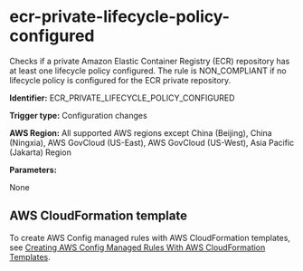 # ecr\-private\-lifecycle\-policy\-configured<a name="ecr-private-lifecycle-policy-configured"></a>

Checks if a private Amazon Elastic Container Registry \(ECR\) repository has at least one lifecycle policy configured\. The rule is NON\_COMPLIANT if no lifecycle policy is configured for the ECR private repository\. 

**Identifier:** ECR\_PRIVATE\_LIFECYCLE\_POLICY\_CONFIGURED

**Trigger type:** Configuration changes

**AWS Region:** All supported AWS regions except China \(Beijing\), China \(Ningxia\), AWS GovCloud \(US\-East\), AWS GovCloud \(US\-West\), Asia Pacific \(Jakarta\) Region

**Parameters:**

None  

## AWS CloudFormation template<a name="w79aac11c32c17b7d223c15"></a>

To create AWS Config managed rules with AWS CloudFormation templates, see [Creating AWS Config Managed Rules With AWS CloudFormation Templates](aws-config-managed-rules-cloudformation-templates.md)\.